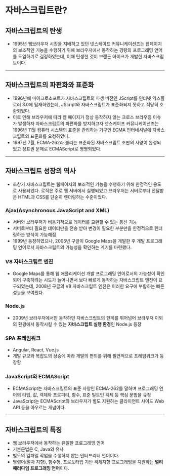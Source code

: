 # 자바스크립트란?

## 자바스크립트의 탄생
- 1995년 웹브라우저 시장을 지배하고 있던 넷스케이프 커뮤니케이션즈는 웹페이지의 보조적인 기능을 수행하기 위해 브라우저에서 동작하는 경량의 프로그래밍 언어를 도입하기로 결정하였는데, 이때 탄생한 것이 브랜든 아이크가 개발한 자바스크립트이다.

---

## 자바스크립트의 파편화와 표준화
- 1996년에 마이크로소프트가 자바스크립트의 파생 버전인 JScript를 인터넷 익스플로러 3.0에 탑재하였는데, JScript와 자바스크립트가 표준화되지 못하고 적당히 호환되었다.
- 이로 인해 브라우저에 따라 웹 페이지가 정상 동작하지 않는 크로스 브라우징 이슈가 발생하자 자바스크립트의 파편화를 방지하고자 넷스케이프 커뮤니케이션즈는 1996년 11월 컴퓨터 시스템의 표준을 관리하는 기구인 ECMA 인터네셔널에 자바스크립트의 표준화를 요청하였다.
- 1997년 7월, ECMA-262라 불리는 표준화된 자바스크립트 초판의 사양이 완성되었고 상표권 문제로 ECMAScript로 명명되었다.

---

## 자바스크립트 성장의 역사

- 초창기 자바스크립트는 웹페이지의 보조적인 기능을 수행하기 위해 한정적인 용도로 사용되었다. 로직은 주로 웹 서버에서 실행되었고 브라우저는 서버로부터 전달받은 HTML과 CSS를 단순히 렌더링하는 수준이었다.

### Ajax(Asynchronous JavaScript and XML)
- 서버와 브라우저가 비동기적으로 데이터를 교환할 수 있는 통신 기능
- 서버로부터 필요한 데이터만을 전송 받아 변경이 필요한 부분만을 한정적으로 렌더링하는 방식이 가능해짐
- 1999년 등장하였으나, 2005년 구글이 Google Maps을 개발한 후 개발 프로그래밍 언어로서 자바스크립트의 가능성을 확인하는 계기를 마련했다.

### V8 자바스크립트 엔진

- Google Maps를 통해 웹 애플리케이션 개발 프로그래밍 언어로서의 가능성이 확인되어 구축하려는 시도가 늘어나면서 보다 빠르게 동작하는 자바스크립트 엔진이 요구되었는데, 2008년 구글의 V8 자바스크립트 엔진은 이러한 요구에 부합하는 빠른 성능을 보여줬다.

### Node.js
- 2009년 브라우저에서만 동작하던 자바스크립트의 한계를 뛰어넘어 브라우저 이외의 환경에서 동작시킬 수 있는 **자바스크립트 실행 환경**인 Node.js 등장


### SPA 프레임워크
- Angular, React, Vue.js
- 개발 규모와 복잡도의 상승에 따라 개발의 편의를 위해 필연적으로 프레임워크가 등장함

### JavaScript와 ECMAScript
- ECMAScript는 자바스크립트의 표준 사양인 ECMA-262를 말하며 프로그래밍 언어의 타입, 값, 객체와 프로퍼티, 함수, 표준 빌트인 객체 등 핵심 문법을 규정
- JavaScript는 ECMAScript와 브라우저가 별도 지원하는 클라이언트 사이드 Web API 등을 아우르는 개념이다.

---

## 자바스크립트의 특징

- 웹 브라우저에서 동작하는 유일한 프로그래밍 언어
- 기본문법은 C, Java와 유사
- 별도의 컴파일 작업을 수행하지 않는 인터프리터 언어이다.
- 명령어(절차 지향), 함수형, 프로토타입 기반 객체지향 프로그래밍을 지원하는 **멀티 패러다임 프로그래밍 언어**이다.